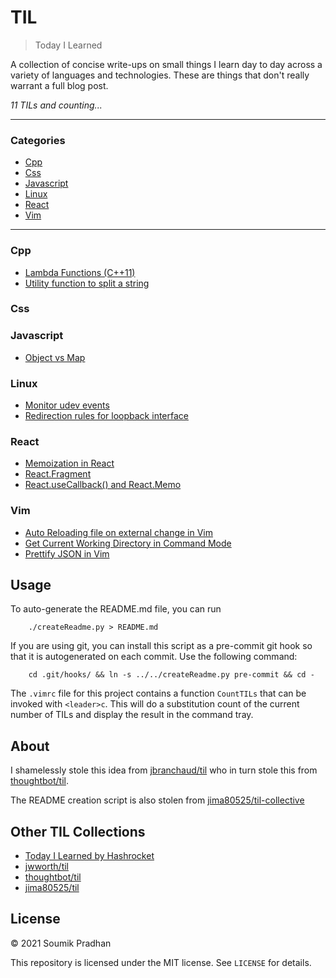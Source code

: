 # TIL

> Today I Learned

A collection of concise write-ups on small things I learn day to day across a
variety of languages and technologies. These are things that don't really
warrant a full blog post.

_11 TILs and counting..._

---

### Categories

* [Cpp](#cpp)
* [Css](#css)
* [Javascript](#javascript)
* [Linux](#linux)
* [React](#react)
* [Vim](#vim)

---

### Cpp

- [Lambda Functions (C++11)](cpp/lambda-functions.md)
- [Utility function to split a string](cpp/split-string.md)

### Css


### Javascript

- [Object vs Map](javascript/object-vs-map.md)

### Linux

- [Monitor udev events](linux/monitor-udev-events.md)
- [Redirection rules for loopback interface](linux/redirection-rules-for-loopback-interface.md)

### React

- [Memoization in React](react/Memoization.md)
- [React.Fragment](react/Fragement.md)
- [React.useCallback() and React.Memo](react/useCallback.md)

### Vim

- [Auto Reloading file on external change in Vim](vim/auto-reload-file-on-change.md)
- [Get Current Working Directory in Command Mode](vim/get-cwd-path-in-vim-command.md)
- [Prettify JSON in Vim](vim/prettify-json.md)

## Usage

To auto-generate the README.md file, you can run
```
    ./createReadme.py > README.md
```

If you are using git, you can install this script as a pre-commit git hook so
that it is autogenerated on each commit.  Use the following command:
```
    cd .git/hooks/ && ln -s ../../createReadme.py pre-commit && cd -
```

The `.vimrc` file for this project contains a function `CountTILs` that can
be invoked with `<leader>c`. This will do a substitution count of the
current number of TILs and display the result in the command tray.

## About

I shamelessly stole this idea from
[jbranchaud/til](https://github.com/jbranchaud/til)
who in turn stole this from
[thoughtbot/til](https://github.com/thoughtbot/til).

The README creation script is also stolen from
[jima80525/til-collective](https://github.com/jima80525/til-collective)

## Other TIL Collections

* [Today I Learned by Hashrocket](https://til.hashrocket.com)
* [jwworth/til](https://github.com/jwworth/til)
* [thoughtbot/til](https://github.com/thoughtbot/til)
* [jima80525/til](https://github.com/jima80525/til)

## License

&copy; 2021 Soumik Pradhan

This repository is licensed under the MIT license. See `LICENSE` for
details.
